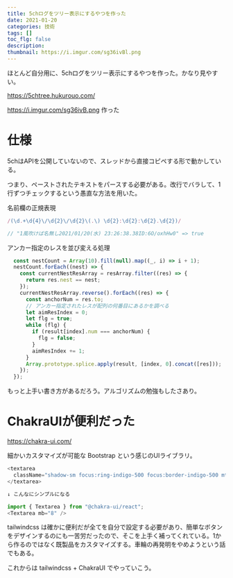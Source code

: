 ```yaml
---
title: 5chログをツリー表示にするやつを作った
date: 2021-01-20
categories: 技術
tags: []
toc_flg: false
description: 
thumbnail: https://i.imgur.com/sg36ivBl.png
---
```


ほとんど自分用に、5chログをツリー表示にするやつを作った。かなり見やすい。

https://5chtree.hukurouo.com/

https://i.imgur.com/sg36ivB.png
作った

# 仕様

5chはAPIを公開していないので、スレッドから直接コピペする形で動かしている。

つまり、ペーストされたテキストをパースする必要がある。改行でバラして、1行ずつチェックするという愚直な方法を用いた。

名前欄の正規表現

```ts
/(\d.+\d{4}\/\d{2}\/\d{2}\(.\) \d{2}:\d{2}:\d{2}.\d{2})/

// "1風吹けば名無し2021/01/20(水) 23:26:38.38ID:6O/oxhHw0" => true
```

アンカー指定のレスを並び変える処理

```ts
  const nestCount = Array(10).fill(null).map((_, i) => i + 1);
  nestCount.forEach((nest) => {
    const currentNestResArray = resArray.filter((res) => {
      return res.nest == nest;
    });
    currentNestResArray.reverse().forEach((res) => {
      const anchorNum = res.to;
      // アンカー指定されたレスが配列の何番目にあるかを調べる
      let aimResIndex = 0;
      let flg = true;
      while (flg) {
        if (result[index].num === anchorNum) {
          flg = false;
        }
        aimResIndex += 1;
      }
      Array.prototype.splice.apply(result, [index, 0].concat([res]));
    });
  });
```
もっと上手い書き方があるだろう。アルゴリズムの勉強もしたさあり。

# ChakraUIが便利だった

https://chakra-ui.com/

細かいカスタマイズが可能な Bootstrap という感じのUIライブラリ。

```ts
<textarea 
  className="shadow-sm focus:ring-indigo-500 focus:border-indigo-500 mt-1 mb-8 block w-full sm:text-sm border-gray-300 rounded-md" 
</textarea>

↓ こんなにシンプルになる

import { Textarea } from "@chakra-ui/react";
<Textarea mb="8" />
```

tailwindcss は確かに便利だが全てを自分で設定する必要があり、簡単なボタンをデザインするのにも一苦労だったので、そこを上手く補ってくれている。1から作るのではなく既製品をカスタマイズする。車輪の再発明をやめようという話でもある。

これからは tailwindcss + ChakraUI でやっていこう。



